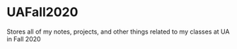 # UAFall2020
Stores all of my notes, projects, and other things related to my classes at UA in Fall 2020

